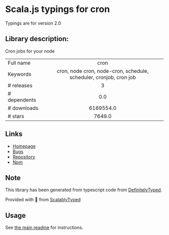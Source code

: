 
# Scala.js typings for cron

Typings are for version 2.0

## Library description:
Cron jobs for your node

|                    |                 |
| ------------------ | :-------------: |
| Full name          | cron |
| Keywords           | cron, node cron, node-cron, schedule, scheduler, cronjob, cron job |
| # releases         | 3 |
| # dependents       | 0.0 |
| # downloads        | 6169554.0 |
| # stars            | 7649.0 |

## Links
- [Homepage](https://github.com/kelektiv/node-cron#readme)
- [Bugs](https://github.com/kelektiv/node-cron/issues)
- [Repository](https://github.com/kelektiv/node-cron)
- [Npm](https://www.npmjs.com/package/cron)
    


## Note
This library has been generated from typescript code from [DefinitelyTyped](https://definitelytyped.org).

Provided with :purple_heart: from [ScalablyTyped](https://github.com/oyvindberg/ScalablyTyped)

## Usage
See [the main readme](../../readme.md) for instructions.


